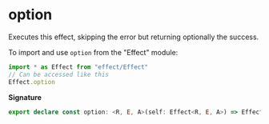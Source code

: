 # option

Executes this effect, skipping the error but returning optionally the
success.

To import and use `option` from the "Effect" module:

```ts
import * as Effect from "effect/Effect"
// Can be accessed like this
Effect.option
```

**Signature**

```ts
export declare const option: <R, E, A>(self: Effect<R, E, A>) => Effect<R, never, Option.Option<A>>
```
